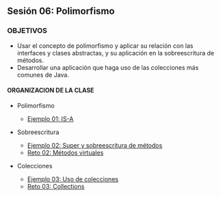 ## Sesión 06: Polimorfismo

### OBJETIVOS 

- Usar el concepto de polimorfismo y aplicar su relación con las interfaces y clases abstractas, y su aplicación en la sobreescritura de métodos.
- Desarrollar una aplicación que haga uso de las colecciones más comunes de Java.

#### ORGANIZACION DE LA CLASE 

- Polimorfismo
	- [Ejemplo 01: IS-A](Ejemplo-01)

- Sobreescritura
	- [Ejemplo 02: Super y sobreescritura de métodos](Ejemplo-02)
	- [Reto 02: Métodos virtuales](Reto-02)

- Colecciones
	- [Ejemplo 03: Uso de colecciones](Ejemplo-03)
	- [Reto 03: Collections](Reto-03)
